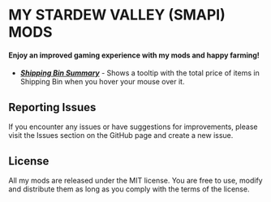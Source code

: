 # MY STARDEW VALLEY (SMAPI) MODS
#### **Enjoy an improved gaming experience with my mods and happy farming!**

- [***Shipping Bin Summary***](https://github.com/futroo/Stardew-Valley-Mods/tree/main/ShippingBinSummary "Shipping Bin Summary") - Shows a tooltip with the total price of items in Shipping Bin when you hover your mouse over it.

## Reporting Issues
If you encounter any issues or have suggestions for improvements, please visit the Issues section on the GitHub page and create a new issue.

## License
All my mods are released under the MIT license. You are free to use, modify and distribute them as long as you comply with the terms of the license.

